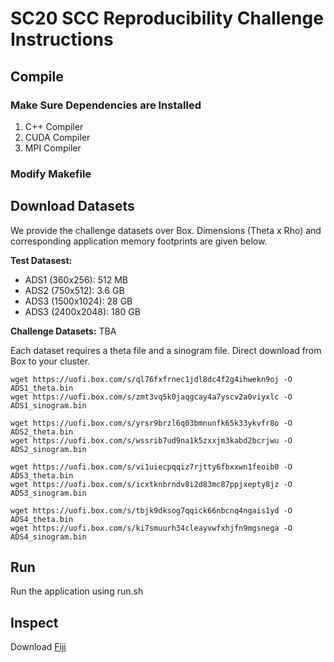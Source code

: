 # SC20 SCC Reproducibility Challenge Instructions

## Compile

### Make Sure Dependencies are Installed

1. C++ Compiler
2. CUDA Compiler
3. MPI Compiler

### Modify Makefile

## Download Datasets

We provide the challenge datasets over Box. Dimensions (Theta x Rho) and corresponding application memory footprints are given below.

**Test Datasest:**

* ADS1 (360x256): 512 MB
* ADS2 (750x512): 3.6 GB
* ADS3 (1500x1024): 28 GB
* ADS3 (2400x2048): 180 GB

**Challenge Datasets:**
TBA

Each dataset requires a theta file and a sinogram file. Direct download from Box to your cluster. 

```
wget https://uofi.box.com/s/ql76fxfrnec1jdl8dc4f2g4ihwekn9oj -O ADS1_theta.bin
wget https://uofi.box.com/s/zmt3vq5k0jaqgcay4a7yscv2a0viyxlc -O ADS1_sinogram.bin

wget https://uofi.box.com/s/yrsr9brzl6q03bmnunfk65k33ykvfr8o -O ADS2_theta.bin
wget https://uofi.box.com/s/wssrib7ud9na1k5zxxjm3kabd2bcrjwu -O ADS2_sinogram.bin

wget https://uofi.box.com/s/vi1uiecpqqiz7rjtty6fbxxwn1feoib0 -O ADS3_theta.bin
wget https://uofi.box.com/s/icxtknbrndv8i2d83mc87ppjxepty8jz -O ADS3_sinogram.bin

wget https://uofi.box.com/s/tbjk9dksog7qqick66nbcnq4ngais1yd -O ADS4_theta.bin
wget https://uofi.box.com/s/ki7smuurh34cleayvwfxhjfn9mgsnega -O ADS4_sinogram.bin

```

## Run 
Run the application using run.sh

## Inspect

Download [Fiji](https://fiji.sc)

